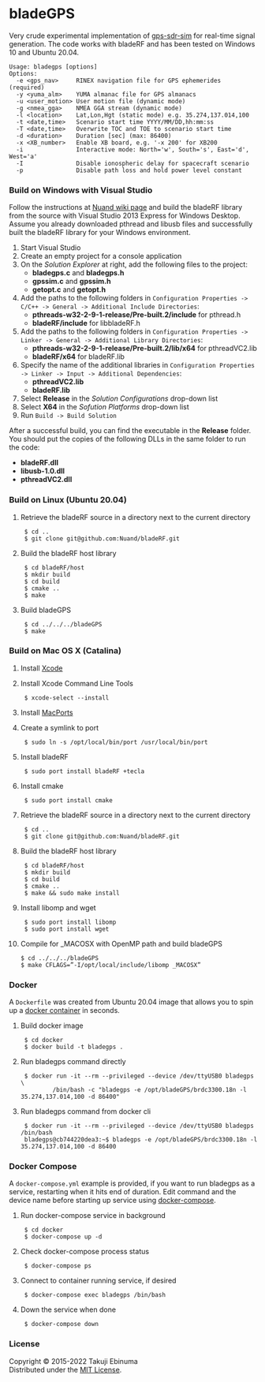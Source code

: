 # bladeGPS

Very crude experimental implementation of [gps-sdr-sim](https://github.com/osqzss/gps-sdr-sim) for real-time signal generation.
The code works with bladeRF and has been tested on Windows 10 and Ubuntu 20.04.

```
Usage: bladegps [options]
Options:
  -e <gps_nav>     RINEX navigation file for GPS ephemerides (required)
  -y <yuma_alm>    YUMA almanac file for GPS almanacs
  -u <user_motion> User motion file (dynamic mode)
  -g <nmea_gga>    NMEA GGA stream (dynamic mode)
  -l <location>    Lat,Lon,Hgt (static mode) e.g. 35.274,137.014,100
  -t <date,time>   Scenario start time YYYY/MM/DD,hh:mm:ss
  -T <date,time>   Overwrite TOC and TOE to scenario start time
  -d <duration>    Duration [sec] (max: 86400)
  -x <XB_number>   Enable XB board, e.g. '-x 200' for XB200
  -i               Interactive mode: North='w', South='s', East='d', West='a'
  -I               Disable ionospheric delay for spacecraft scenario
  -p               Disable path loss and hold power level constant
```

### Build on Windows with Visual Studio

Follow the instructions at [Nuand wiki page](https://github.com/Nuand/bladeRF/wiki/Getting-Started%3A-Windows) and build the bladeRF library from the source with Visual Studio 2013 Express for Windows Desktop. Assume you already downloaded pthread and libusb files and successfully built the bladeRF library for your Windows environment.

1. Start Visual Studio
2. Create an empty project for a console application
3. On the _Solution Explorer_ at right, add the following files to the project:
    * __bladegps.c__ and __bladegps.h__
    * __gpssim.c__ and __gpssim.h__
    * __getopt.c__ and __getopt.h__
4. Add the paths to the following folders in `Configuration Properties -> C/C++ -> General -> Additional Include Directories`:
    * __pthreads-w32-2-9-1-release/Pre-built.2/include__ for pthread.h
    * __bladeRF/include__ for libbladeRF.h
5. Add the paths to the following folders in `Configuration Properties -> Linker -> General -> Additional Library Directories`:
    * __pthreads-w32-2-9-1-release/Pre-built.2/lib/x64__ for pthreadVC2.lib
    * __bladeRF/x64__ for bladeRF.lib
6. Specify the name of the additional libraries in `Configuration Properties -> Linker -> Input -> Additional Dependencies`:
    * __pthreadVC2.lib__
    * __bladeRF.lib__
7. Select __Release__ in the _Solution Configurations_ drop-down list
8. Select __X64__ in the _Sofution Platforms_ drop-down list
9. Run `Build -> Build Solution`

After a successful build, you can find the executable in the __Release__ folder. You should put the copies of the following DLLs in the same folder to run the code:
* __bladeRF.dll__
* __libusb-1.0.dll__
* __pthreadVC2.dll__

### Build on Linux (Ubuntu 20.04)

1. Retrieve the bladeRF source in a directory next to the current directory

        $ cd ..
        $ git clone git@github.com:Nuand/bladeRF.git

2. Build the bladeRF host library

        $ cd bladeRF/host
        $ mkdir build
        $ cd build
        $ cmake ..
        $ make

3. Build bladeGPS

        $ cd ../../../bladeGPS
        $ make

### Build on Mac OS X (Catalina)

1. Install [Xcode](https://apps.apple.com/us/app/xcode/id497799835?mt=12)

2. Install Xcode Command Line Tools

        $ xcode-select --install

3. Install [MacPorts](https://www.macports.org/install.php)

4. Create a symlink to port

        $ sudo ln -s /opt/local/bin/port /usr/local/bin/port

5. Install bladeRF

        $ sudo port install bladeRF +tecla

6. Install cmake

        $ sudo port install cmake

7. Retrieve the bladeRF source in a directory next to the current directory

        $ cd ..
        $ git clone git@github.com:Nuand/bladeRF.git

8. Build the bladeRF host library

        $ cd bladeRF/host
        $ mkdir build
        $ cd build
        $ cmake ..
        $ make && sudo make install

9. Install libomp and wget

        $ sudo port install libomp
        $ sudo port install wget

10. Compile for \_MACOSX with OpenMP path and build bladeGPS

        $ cd ../../../bladeGPS
        $ make CFLAGS=”-I/opt/local/include/libomp _MACOSX”

### Docker 

A `Dockerfile` was created from Ubuntu 20.04 image that allows you to spin up 
a [docker container](https://docs.docker.com/get-started/overview/) in seconds. 

1. Build docker image

        $ cd docker
        $ docker build -t bladegps .

2. Run bladegps command directly

        $ docker run -it --rm --privileged --device /dev/ttyUSB0 bladegps \
                /bin/bash -c "bladegps -e /opt/bladeGPS/brdc3300.18n -l 35.274,137.014,100 -d 86400"

3. Run bladegps command from docker cli

        $ docker run -it --rm --privileged --device /dev/ttyUSB0 bladegps /bin/bash
        bladegps@cb744220dea3:~$ bladegps -e /opt/bladeGPS/brdc3300.18n -l 35.274,137.014,100 -d 86400

### Docker Compose

A `docker-compose.yml` example is provided, if you want to run bladegps as a 
service, restarting when it hits end of duration. Edit command and the device 
name before starting up service using [docker-compose](https://docs.docker.com/compose/).

1. Run docker-compose service in background

        $ cd docker
        $ docker-compose up -d

2. Check docker-compose process status

        $ docker-compose ps

3. Connect to container running service, if desired

        $ docker-compose exec bladegps /bin/bash

4. Down the service when done

        $ docker-compose down

### License

Copyright &copy; 2015-2022 Takuji Ebinuma  
Distributed under the [MIT License](http://www.opensource.org/licenses/mit-license.php).
